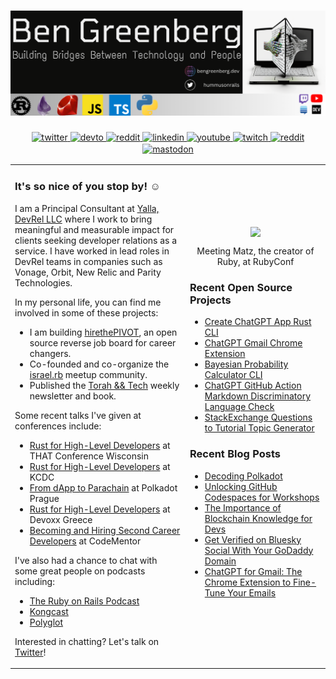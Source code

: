 # [![ben greenberg header](./new_header.png)](https://www.bengreenberg.dev)

<div align="center">
<a href="https://twitter.com/hummusonrails" target="_blank">
  <img src=https://img.shields.io/badge/twitter-%2300acee.svg?&style=for-the-badge&logo=twitter&logoColor=white alt=twitter style="margin-bottom: 2px;" />
</a>
<a href="https://dev.to/bengreenberg" target="_blank">
  <img src=https://img.shields.io/badge/dev.to-%2308090A.svg?&style=for-the-badge&logo=dev.to&logoColor=white alt=devto style="margin-bottom: 2px;" />
</a>
<a href=https://www.getrevue.co/profile/hummusonrails" target="_blank">
	<img src="https://img.shields.io/badge/revue%20-%239146FF.svg?&style=for-the-badge&logo=Revue&logoColor=white" alt="reddit" style="margin-bottom: 2px;" />
</a> 
<a href="https://linkedin.com/in/hummusonrails" target="_blank">
  <img src=https://img.shields.io/badge/linkedin-%231E77B2.svg?&style=for-the-badge&logo=linkedin&logoColor=white alt=linkedin style="margin-bottom: 2px;" />
</a>
<a href="https://www.youtube.com/channel/UC3Ug3f0ZZEBl8RQoFI6YNNQ" target="_blank">
  <img src=https://img.shields.io/badge/youtube-%23EE4831.svg?&style=for-the-badge&logo=youtube&logoColor=white alt=youtube style="margin-bottom: 2px;" />
</a>  
<a href="https://www.twitch.tv/hummusonrails" target="_blank">
	<img src="https://img.shields.io/badge/twitch%20-%239146FF.svg?&style=for-the-badge&logo=Twitch&logoColor=white" alt="twitch" style="margin-bottom: 2px;" />
</a>  
<a href=https://www.reddit.com/r/hummusonrails/" target="_blank">
	<img src="https://img.shields.io/badge/reddit%20-%239146FF.svg?&style=for-the-badge&logo=Reddit&logoColor=white" alt="reddit" style="margin-bottom: 2px;" />
</a>
<a rel="me" href="https://fosstodon.org/@hummusonrails">
	<img src="https://img.shields.io/badge/mastodon-%231E77B2.svg?&style=for-the-badge&logo=Mastodon&logoColor=white" alt="mastodon" style="margin-bottom: 2px;" />
</a>	
</div>

<table style="border: none;">
<tr style="border: none;">
<td style="border: none;" width="50%">
<h3>It's so nice of you stop by! ☺️</h3>

I am a Principal Consultant at [Yalla, DevRel LLC](https://wwww.yalladevrel.com) where I work to bring meaningful and measurable impact for clients seeking developer relations as a service. I have worked in lead roles in DevRel teams in companies such as Vonage, Orbit, New Relic and Parity Technologies.

In my personal life, you can find me involved in some of these projects:

* I am building [hirethePIVOT](https://hirethepivot.com), an open source reverse job board for career changers. 
* Co-founded and co-organize the [israel.rb](https://www.facebook.com/groups/272757750683415) meetup community.
* Published the [Torah && Tech](https://torahandtech.dev) weekly newsletter and book.

Some recent talks I've given at conferences include:

* [Rust for High-Level Developers](https://that.us/events/wi/2023/) at THAT Conference Wisconsin
* [Rust for High-Level Developers](https://www.kcdc.info/) at KCDC
* [From dApp to Parachain](https://dotprague.xyz/) at Polkadot Prague
* [Rust for High-Level Developers](https://youtu.be/avz_SQZMxCU) at Devoxx Greece
* [Becoming and Hiring Second Career Developers](https://www.codementor.io/events/second-career-developers-eqx6yh2c5s) at CodeMentor

I've also had a chance to chat with some great people on podcasts including:

* [The Ruby on Rails Podcast](https://fireside.fm/episode/3OC19MC9+jwYA3Iyf)
* [Kongcast](https://www.youtube.com/watch?v=5TXiFoekXb8)
* [Polyglot](https://podcasts.apple.com/us/podcast/polyglot/id1553516392)

Interested in chatting? Let's talk on [Twitter](https://twitter.com/hummusonrails)!

</td>

<td style="border: none;" width="40%">
<div align="center">
  <img src="https://www.bengreenberg.dev/assets/images/ben_and_matz.jpeg" align="center" style="width: 100%" />
  <p>Meeting Matz, the creator of Ruby, at RubyConf</p>
</div>
	
### Recent Open Source Projects
	
* [Create ChatGPT App Rust CLI](https://github.com/hummusonrails/create-chatgpt-app)
* [ChatGPT Gmail Chrome Extension](https://github.com/hummusonrails/chatgpt-gmail-suggestions-chrome-extension)
* [Bayesian Probability Calculator CLI](https://github.com/hummusonrails/probability-cli)
* [ChatGPT GitHub Action Markdown Discriminatory Language Check](https://github.com/hummusonrails/github-action-gpt-language-check)
* [StackExchange Questions to Tutorial Topic Generator](https://github.com/hummusonrails/stackexchange-tutorial-themes)



























### Recent Blog Posts


* [Decoding Polkadot](https://www.bengreenberg.dev/posts/2023-05-31-decoding-polkadot/)
* [Unlocking GitHub Codespaces for Workshops](https://www.bengreenberg.dev/posts/2023-05-22-codespaces-for-workshops/)
* [The Importance of Blockchain Knowledge for Devs](https://www.bengreenberg.dev/posts/2023-05-16-importance-of-blockchain-for-new-devs/)
* [Get Verified on Bluesky Social With Your GoDaddy Domain](https://www.bengreenberg.dev/posts/2023-04-26-get-verified-on-bluesky-godaddy/)
* [ChatGPT for Gmail: The Chrome Extension to Fine-Tune Your Emails](https://www.bengreenberg.dev/posts/2023-04-13-chatgpt-gmail-chrome-extension/)
</td>
</tr>
</table>
